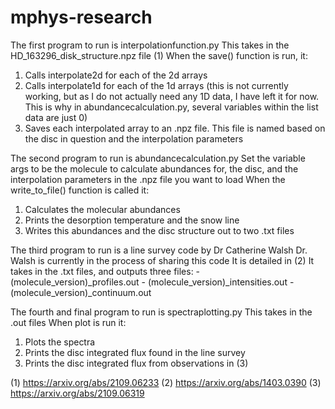 # mphys-research

The first program to run is interpolationfunction.py
  This takes in the HD_163296_disk_structure.npz file (1)
  When the save() function is run, it:
  1) Calls interpolate2d for each of the 2d arrays
  2) Calls interpolate1d for each of the 1d arrays (this is not currently working, but as I do not actually need any 1D data, I have left it for now. This is why in abundancecalculation.py, several variables within the list data are just 0)
  3) Saves each interpolated array to an .npz file. This file is named based on the disc in question and the interpolation parameters
       
The second program to run is abundancecalculation.py
  Set the variable args to be the molecule to calculate abundances for, the disc, and the interpolation parameters in the .npz file you want to load
  When the write_to_file() function is called it:
  1) Calculates the molecular abundances
  2) Prints the desorption temperature and the snow line
  3) Writes this abundances and the disc structure out to two .txt files
    
The third program to run is a line survey code by Dr Catherine Walsh
  Dr. Walsh is currently in the process of sharing this code
  It is detailed in (2)
  It takes in the .txt files, and outputs three files:
    - (molecule_version)_profiles.out
    - (molecule_version)_intensities.out
    - (molecule_version)_continuum.out
    
The fourth and final program to run is spectraplotting.py
  This takes in the .out files
  When plot is run it:
  1) Plots the spectra
  2) Prints the disc integrated flux found in the line survey
  3) Prints the disc integrated flux from observations in (3)

(1) https://arxiv.org/abs/2109.06233
(2) https://arxiv.org/abs/1403.0390
(3) https://arxiv.org/abs/2109.06319
